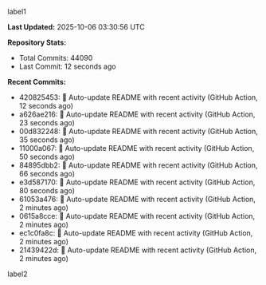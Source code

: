 
label1 
<!-- ACTIVITY_START -->
**Last Updated:** 2025-10-06 03:30:56 UTC

**Repository Stats:**
- Total Commits: 44090
- Last Commit: 12 seconds ago

**Recent Commits:**
- 420825453: 🤖 Auto-update README with recent activity (GitHub Action, 12 seconds ago)
- a626ae216: 🤖 Auto-update README with recent activity (GitHub Action, 23 seconds ago)
- 00d832248: 🤖 Auto-update README with recent activity (GitHub Action, 35 seconds ago)
- 11000a067: 🤖 Auto-update README with recent activity (GitHub Action, 50 seconds ago)
- 84895dbb2: 🤖 Auto-update README with recent activity (GitHub Action, 66 seconds ago)
- e3d587170: 🤖 Auto-update README with recent activity (GitHub Action, 80 seconds ago)
- 61053a476: 🤖 Auto-update README with recent activity (GitHub Action, 2 minutes ago)
- 0615a8cce: 🤖 Auto-update README with recent activity (GitHub Action, 2 minutes ago)
- ec1c0fa8c: 🤖 Auto-update README with recent activity (GitHub Action, 2 minutes ago)
- 21439422d: 🤖 Auto-update README with recent activity (GitHub Action, 2 minutes ago)
<!-- ACTIVITY_END -->

label2
